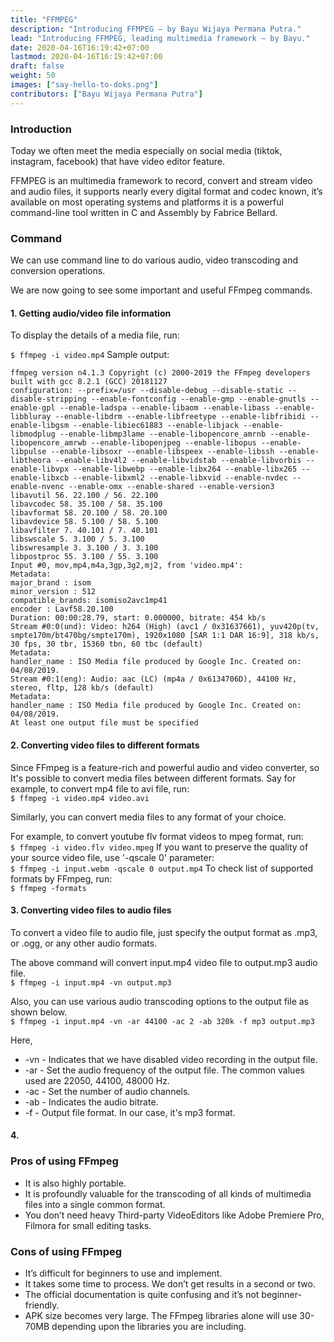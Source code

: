 ```yaml
---
title: "FFMPEG"
description: "Introducing FFMPEG — by Bayu Wijaya Permana Putra."
lead: "Introducing FFMPEG, leading multimedia framework — by Bayu."
date: 2020-04-16T16:19:42+07:00
lastmod: 2020-04-16T16:19:42+07:00
draft: false
weight: 50
images: ["say-hello-to-doks.png"]
contributors: ["Bayu Wijaya Permana Putra"]
---
```

### Introduction
Today we often meet the media especially on social media (tiktok, instagram, facebook) that have video editor feature.

FFMPEG is an multimedia framework to record, convert and stream video and audio files, it supports nearly every digital format and codec known, it’s available on most operating systems and platforms it is a powerful command-line tool written in C and Assembly by Fabrice Bellard.

### Command
We can use command line to do various audio, video transcoding and conversion operations. 

We are now going to see some important and useful FFmpeg commands.

#### 1. Getting audio/video file information
To display the details of a media file, run:<br/>

```$ ffmpeg -i video.mp4```
Sample output:
```
ffmpeg version n4.1.3 Copyright (c) 2000-2019 the FFmpeg developers
built with gcc 8.2.1 (GCC) 20181127
configuration: --prefix=/usr --disable-debug --disable-static --disable-stripping --enable-fontconfig --enable-gmp --enable-gnutls --enable-gpl --enable-ladspa --enable-libaom --enable-libass --enable-libbluray --enable-libdrm --enable-libfreetype --enable-libfribidi --enable-libgsm --enable-libiec61883 --enable-libjack --enable-libmodplug --enable-libmp3lame --enable-libopencore_amrnb --enable-libopencore_amrwb --enable-libopenjpeg --enable-libopus --enable-libpulse --enable-libsoxr --enable-libspeex --enable-libssh --enable-libtheora --enable-libv4l2 --enable-libvidstab --enable-libvorbis --enable-libvpx --enable-libwebp --enable-libx264 --enable-libx265 --enable-libxcb --enable-libxml2 --enable-libxvid --enable-nvdec --enable-nvenc --enable-omx --enable-shared --enable-version3
libavutil 56. 22.100 / 56. 22.100
libavcodec 58. 35.100 / 58. 35.100
libavformat 58. 20.100 / 58. 20.100
libavdevice 58. 5.100 / 58. 5.100
libavfilter 7. 40.101 / 7. 40.101
libswscale 5. 3.100 / 5. 3.100
libswresample 3. 3.100 / 3. 3.100
libpostproc 55. 3.100 / 55. 3.100
Input #0, mov,mp4,m4a,3gp,3g2,mj2, from 'video.mp4':
Metadata:
major_brand : isom
minor_version : 512
compatible_brands: isomiso2avc1mp41
encoder : Lavf58.20.100
Duration: 00:00:28.79, start: 0.000000, bitrate: 454 kb/s
Stream #0:0(und): Video: h264 (High) (avc1 / 0x31637661), yuv420p(tv, smpte170m/bt470bg/smpte170m), 1920x1080 [SAR 1:1 DAR 16:9], 318 kb/s, 30 fps, 30 tbr, 15360 tbn, 60 tbc (default)
Metadata:
handler_name : ISO Media file produced by Google Inc. Created on: 04/08/2019.
Stream #0:1(eng): Audio: aac (LC) (mp4a / 0x6134706D), 44100 Hz, stereo, fltp, 128 kb/s (default)
Metadata:
handler_name : ISO Media file produced by Google Inc. Created on: 04/08/2019.
At least one output file must be specified
```

#### 2. Converting video files to different formats
Since FFmpeg is a feature-rich and powerful audio and video converter, so It's possible to convert media files between different formats. Say for example, to convert mp4 file to avi file, run:<br/>
```$ ffmpeg -i video.mp4 video.avi```

Similarly, you can convert media files to any format of your choice.

For example, to convert youtube flv format videos to mpeg format, run:<br/>
```$ ffmpeg -i video.flv video.mpeg```
If you want to preserve the quality of your source video file, use '-qscale 0' parameter:<br/>
```$ ffmpeg -i input.webm -qscale 0 output.mp4```
To check list of supported formats by FFmpeg, run:<br/>
```$ ffmpeg -formats```

#### 3. Converting video files to audio files
To convert a video file to audio file, just specify the output format as .mp3, or .ogg, or any other audio formats.

The above command will convert input.mp4 video file to output.mp3 audio file.<br/>
```$ ffmpeg -i input.mp4 -vn output.mp3```

Also, you can use various audio transcoding options to the output file as shown below.<br/>
```$ ffmpeg -i input.mp4 -vn -ar 44100 -ac 2 -ab 320k -f mp3 output.mp3```<br/>

Here,
- -vn - Indicates that we have disabled video recording in the output file.
- -ar - Set the audio frequency of the output file. The common values used are  22050, 44100, 48000 Hz.
- -ac - Set the number of audio channels.
- -ab - Indicates the audio bitrate.
- -f - Output file format. In our case, it's mp3 format.

#### 4. 


### Pros of using FFmpeg
- It is also highly portable.
- It is profoundly valuable for the transcoding of all kinds of multimedia files into a single common format.
- You don’t need heavy Third-party VideoEditors like Adobe Premiere Pro, Filmora for small editing tasks.

### Cons of using FFmpeg
- It’s difficult for beginners to use and implement.
- It takes some time to process. We don’t get results in a second or two.
- The official documentation is quite confusing and it’s not beginner-friendly.
- APK size becomes very large. The FFmpeg libraries alone will use 30-70MB depending upon the libraries you are including.